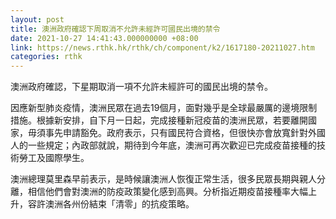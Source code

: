 ```yaml
---
layout: post
title: 澳洲政府確認下周取消不允許未經許可國民出境的禁令
date: 2021-10-27 14:41:43.000000000 +08:00
link: https://news.rthk.hk/rthk/ch/component/k2/1617180-20211027.htm
categories: rthk
---
```


澳洲政府確認，下星期取消一項不允許未經許可的國民出境的禁令。

因應新型肺炎疫情，澳洲民眾在過去19個月，面對幾乎是全球最嚴厲的邊境限制措施。根據新安排，自下月一日起，完成接種新冠疫苗的澳洲民眾，若要離開國家，毋須事先申請豁免。政府表示，只有國民符合資格，但很快亦會放寬針對外國人的一些規定；內政部就說，期待到今年底，澳洲可再次歡迎已完成疫苗接種的技術勞工及國際學生。

澳洲總理莫里森早前表示，是時候讓澳洲人恢復正常生活，很多民眾長期與親人分離，相信他們會對澳洲的防疫政策變化感到高興。分析指近期疫苗接種率大幅上升，容許澳洲各州份結束「清零」的抗疫策略。
